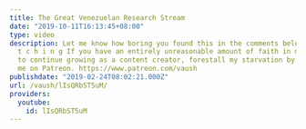```yaml
---
title: The Great Venezuelan Research Stream
date: "2019-10-11T16:13:45+08:00"
type: video
description: Let me know how boring you found this in the comments below! I'm w a
  t c h i n g If you have an entirely unreasonable amount of faith in me and my ability
  to continue growing as a content creator, forestall my starvation by supporting
  me on Patreon. https://www.patreon.com/vaush
publishdate: "2019-02-24T08:02:21.000Z"
url: /vaush/lIsQRbST5uM/
providers:
  youtube:
    id: lIsQRbST5uM
---
```

